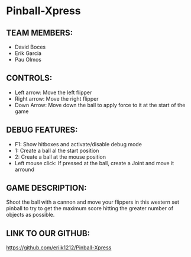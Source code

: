 # Pinball-Xpress

## TEAM MEMBERS:

  * David Boces 
  * Erik Garcia
  * Pau Olmos
 
## CONTROLS:

  * Left arrow: Move the left flipper
  * Right arrow: Move the right flipper
  * Down Arrow: Move down the ball to apply force to it at the start of the game
  
## DEBUG FEATURES:

  * F1: Show hitboxes and activate/disable debug mode
  * 1: Create a ball al the start position
  * 2: Create a ball at the mouse position
  * Left mouse click: If pressed at the ball, create a Joint and move it arround
  
## GAME DESCRIPTION:
  
  Shoot the ball with a cannon and move your flippers in this western set pinball to try to get the maximum score hitting the greater number of objects as possible.
  
## LINK TO OUR GITHUB:

  https://github.com/eriik1212/Pinball-Xpress
